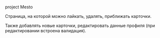 project Mesto

Страница, на которой можно лайкать, удалять, приближать карточки.

Также добавлять новые карточки, редактировать данные профиля (при редактировании встроена валидация). 
